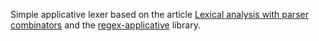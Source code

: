 Simple applicative lexer based on the article
[Lexical analysis with parser combinators][1]
and the [regex-applicative][2] library.

[1]: https://ro-che.info/articles/2015-01-02-lexical-analysis
[2]: http://hackage.haskell.org/package/regex-applicative-0.3.1/docs/Text-Regex-Applicative.html
